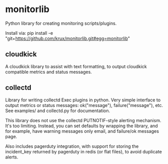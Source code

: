 monitorlib
==========

Python library for creating monitoring scripts/plugins.

Install via:
    pip install -e "git+https://github.com/krux/monitorlib.git#egg=monitorlib"

cloudkick
---------
A cloudkick library to assist with text formatting, to output cloudkick compatible
metrics and status messages.

collectd
--------
Library for writing collectd Exec plugins in python. Very simple interface to
output metrics or status messages: ok("message"), failure("message"), etc.
See examples/ and collectd.py for documentation.

This library does not use the collectd PUTNOTIF-style alerting mechanism. It's
too limiting. Instead, you can set defaults by wrapping the library, and for 
example, have warning messages only email, and failure/ok messages page.

Also includes pagerduty integration, with support for storing the incident_key
returned by pagerduty in redis (or flat files), to avoid duplicate alerts.

